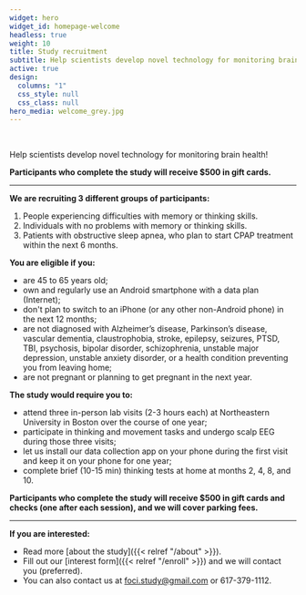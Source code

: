 ```yaml
---
widget: hero
widget_id: homepage-welcome
headless: true
weight: 10
title: Study recruitment
subtitle: Help scientists develop novel technology for monitoring brain health!
active: true
design:
  columns: "1"
  css_style: null
  css_class: null
hero_media: welcome_grey.jpg
---
```


<br>

Help scientists develop novel technology for monitoring brain health!

**Participants who complete the study will receive $500 in gift cards.**

---

**We are recruiting 3 different groups of participants:**

1. People experiencing difficulties with memory or thinking skills. 
2. Individuals with no problems with memory or thinking skills.
3. Patients with obstructive sleep apnea, who plan to start CPAP treatment within the next 6 months.

**You are eligible if you:**

* are 45 to 65 years old;
* own and regularly use an Android smartphone with a data plan (Internet); 
* don't plan to switch to an iPhone (or any other non-Android phone) in the next 12 months;
* are not diagnosed with Alzheimer’s disease, Parkinson’s disease, vascular dementia, claustrophobia, stroke, epilepsy, seizures, PTSD, TBI, psychosis, bipolar disorder, schizophrenia,  unstable major depression, unstable anxiety disorder, or a health condition preventing you from leaving home;
* are not pregnant or planning to get pregnant in the next year.

**The study would require you to:**

* attend three in-person lab visits (2-3 hours each) at Northeastern University in Boston over the course of one year;
* participate in thinking and movement tasks and undergo scalp EEG during those three visits;
* let us install our data collection app on your phone during the first visit and keep it on your phone for one year;
* complete brief (10-15 min) thinking tests at home at months 2, 4, 8, and 10.

**Participants who complete the study will receive $500 in gift cards and checks (one after each session), and we will cover parking fees.**

---

**If you are interested:**

* Read more [about the study]({{< relref "/about" >}}).
* Fill out our [interest form]({{< relref "/enroll" >}}) and we will contact you (preferred).
* You can also contact us at foci.study@gmail.com or 617-379-1112.
